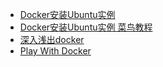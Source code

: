- [Docker安装Ubuntu实例](https://jingwei.link/2018/06/30/how-to-play-docker-simplly.html)
- [Docker安装Ubuntu实例 菜鸟教程](https://www.runoob.com/docker/docker-install-ubuntu.html)
- [深入浅出docker](https://www.infoq.cn/article/docker-core-technology-preview/)
- [Play With Docker](https://labs.play-with-docker.com/)
